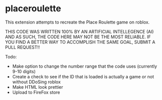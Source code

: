 # placeroulette
This extension attempts to recreate the Place Roulette game on roblox.

THIS CODE WAS WRITTEN 100% BY AN ARTIFICIAL INTELLEGENCE (AI) AND AS SUCH, THE CODE HERE MAY NOT BE THE MOST RELIABLE. IF YOU FIND A BETTER WAY TO ACCOMPLISH THE SAME GOAL, SUBMIT A PULL REQUEST!!

Todo:
- Make option to change the number range that the code uses (currently 9-10 digits)
- Create a check to see if the ID that is loaded is actually a game or not without DDoSing roblox
- Make HTML look prettier
- Upload to FireFox store
